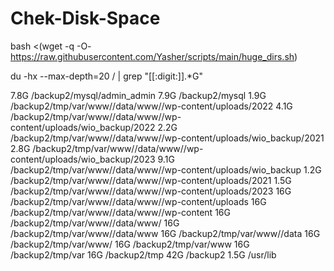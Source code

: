 # Chek-Disk-Space
bash <(wget -q -O- https://raw.githubusercontent.com/Yasher/scripts/main/huge_dirs.sh)   


du -hx --max-depth=20 / | grep "[[:digit:]]\.*G"

7.8G    /backup2/mysql/admin_admin
7.9G    /backup2/mysql
1.9G    /backup2/tmp/var/www//data/www//wp-content/uploads/2022
4.1G    /backup2/tmp/var/www//data/www//wp-content/uploads/wio_backup/2022
2.2G    /backup2/tmp/var/www//data/www//wp-content/uploads/wio_backup/2021
2.8G    /backup2/tmp/var/www//data/www//wp-content/uploads/wio_backup/2023
9.1G    /backup2/tmp/var/www//data/www//wp-content/uploads/wio_backup
1.2G    /backup2/tmp/var/www//data/www//wp-content/uploads/2021
1.5G    /backup2/tmp/var/www//data/www//wp-content/uploads/2023
16G     /backup2/tmp/var/www//data/www//wp-content/uploads
16G     /backup2/tmp/var/www//data/www//wp-content
16G     /backup2/tmp/var/www//data/www/
16G     /backup2/tmp/var/www//data/www
16G     /backup2/tmp/var/www//data
16G     /backup2/tmp/var/www/
16G     /backup2/tmp/var/www
16G     /backup2/tmp/var
16G     /backup2/tmp
42G     /backup2
1.5G    /usr/lib
